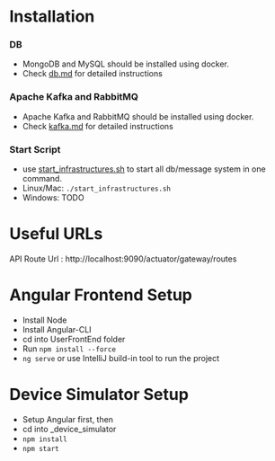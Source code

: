 # Installation
### DB
* MongoDB and MySQL should be installed using docker.
* Check [db.md](1_config_databases/db.md) for detailed instructions

### Apache Kafka and RabbitMQ
* Apache Kafka and RabbitMQ should be installed using docker.
* Check [kafka.md](_config_kafka/kafka.md) for detailed instructions

### Start Script
* use [start_infrastructures.sh](start_infrastructures.sh) to start all db/message system in one command.
* Linux/Mac: `./start_infrastructures.sh`
* Windows: TODO

# Useful URLs
API Route Url : http://localhost:9090/actuator/gateway/routes


# Angular Frontend Setup
* Install Node
* Install Angular-CLI
* cd into UserFrontEnd folder
* Run `npm install --force`
* `ng serve` or use IntelliJ build-in tool to run the project

# Device Simulator Setup
* Setup Angular first, then
* cd into _device_simulator
* `npm install`
* `npm start`